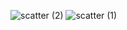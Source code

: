 ![scatter (2)](https://user-images.githubusercontent.com/83894491/235798289-f728b01f-0b35-458e-bdaf-0fbc9a57640c.png)
![scatter (1)](https://user-images.githubusercontent.com/83894491/235798297-1f75afab-1774-4e66-af2b-6015dff2cdcd.png)
